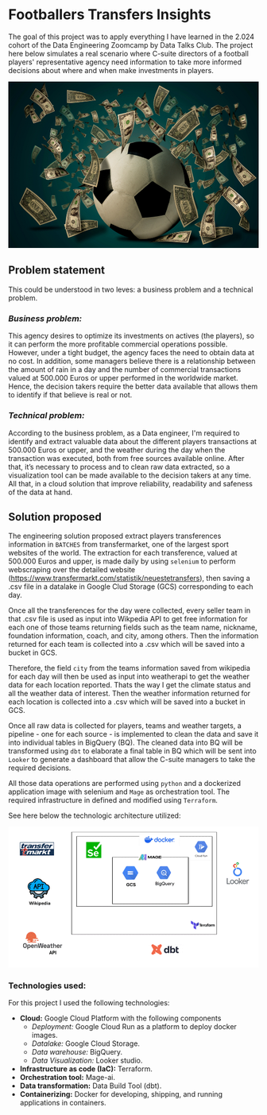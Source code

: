 # Footballers Transfers Insights

The goal of this project was to apply everything I have learned in the 2.024 cohort of the Data Engineering Zoomcamp by Data Talks Club. The project here below simulates a real scenario where C-suite directors of a football players' representative agency need information to take more informed decisions about where and when make investments in players.  

![main wallpaper](https://github.com/bizzaccelerator/Footballers-transfers-Insights/blob/main/Images/Wallpaper1.jpg)

## Problem statement
This could be understood in two leves: a business problem and a technical problem. 

### _Business problem:_
This agency desires to optimize its investments on actives (the players), so it can perform the more profitable commercial operations possible. However, under a tight budget, the agency faces the need to obtain data at no cost. In addition, some managers believe there is a relationship between the amount of rain in a day and the number of commercial transactions valued at 500.000 Euros or upper performed in the worldwide market. Hence, the decision takers require the better data available that allows them to identify if that believe is real or not.

### _Technical problem:_
According to the business problem, as a Data engineer, I'm required to identify and extract valuable data about the different players transactions at 500.000 Euros or upper, and the weather during the day when the transaction was executed, both from free sources available online. After that, it’s necessary to process and to clean raw data extracted, so a visualization tool can be made available to the decision takers at any time. All that, in a cloud solution that improve reliability, readability and safeness of the data at hand. 

## Solution proposed
The engineering solution proposed extract players transferences information in `BATCHES` from transfermarket, one of the largest sport websites of the world. The extraction for each transference, valued at 500.000 Euros and upper, is made daily by using `selenium` to perform webscraping over the detailed website (https://www.transfermarkt.com/statistik/neuestetransfers), then saving a .csv file in a datalake in Google Clud Storage (GCS) corresponding to each day. 

Once all the transferences for the day were collected, every seller team in that .csv file is used as input into Wikpedia API to get free information for each one of those teams returning fields such as the team name, nickname, foundation information, coach, and city, among others. Then the information returned for each team is collected into a .csv which will be saved into a bucket in GCS. 

Therefore, the field `city` from the teams information saved from wikipedia for each day will then be used as input into weatherapi to get the weather data for each location reported. Thats the way I get the climate status and all the weather data of interest. Then the weather information returned for each location is collected into a .csv which will be saved into a bucket in GCS.

Once all raw data is collected for players, teams and weather targets, a pipeline - one for each source - is implemented to clean the data and save it into individual tables in BigQuery (BQ). The cleaned data into BQ will be transformed using `dbt` to elaborate a final table in BQ which will be sent into `Looker` to generate a dashboard that allow the C-suite managers to take the required decisions. 

All those data operations are performed using `python` and a dockerized application image with selenium and `Mage` as orchestration tool. The required infrastructure in defined and modified using `Terraform`. 

See here below the technologic architecture utilized:

![Tech Infraestructure](https://github.com/bizzaccelerator/Footballers-transfers-Insights/blob/main/Images/Infrastructura.gif)

### Technologies used: 

For this project I used the following technologies:

- **Cloud:** Google Cloud Platform with the following components
    - *Deployment:* Google Cloud Run as a platform to deploy docker images.
    - *Datalake:* Google Cloud Storage.
    - *Data warehouse:* BigQuery.
    - *Data Visualization:* Looker studio.
- **Infrastructure as code (IaC):** Terraform.
- **Orchestration tool:** Mage-ai.
- **Data transformation:** Data Build Tool (dbt).
- **Containerizing:** Docker for developing, shipping, and running applications in containers. 


